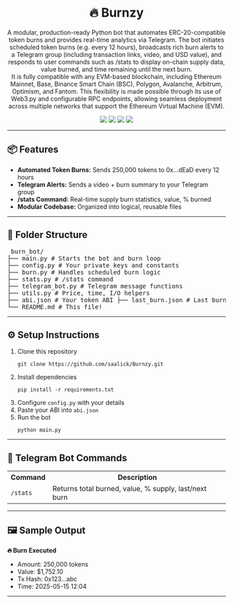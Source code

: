 <!-- HEADER --> <h1 align="center">🔥 Burnzy</h1> <p align="center"> A modular, production-ready Python bot that automates ERC-20-compatible token burns and provides real-time analytics via Telegram. The bot initiates scheduled token burns (e.g. every 12 hours), broadcasts rich burn alerts to a Telegram group (including transaction links, video, and USD value), and responds to user commands such as /stats to display on-chain supply data, value burned, and time remaining until the next burn. <br> It is fully compatible with any EVM-based blockchain, including Ethereum Mainnet, Base, Binance Smart Chain (BSC), Polygon, Avalanche, Arbitrum, Optimism, and Fantom. This flexibility is made possible through its use of Web3.py and configurable RPC endpoints, allowing seamless deployment across multiple networks that support the Ethereum Virtual Machine (EVM).</p> <p align="center"> <img src="https://img.shields.io/badge/Web3-Ethereum-purple"> <img src="https://img.shields.io/badge/Telegram-Bot-blue"> <img src="https://img.shields.io/badge/Python-3.9-blue"> <img src="https://img.shields.io/badge/License-MIT-green"> </p> <hr> <h2>📦 Features</h2> <ul> <li><b>Automated Token Burns:</b> Sends 250,000 tokens to 0x...dEaD every 12 hours</li> <li><b>Telegram Alerts:</b> Sends a video + burn summary to your Telegram group</li> <li><b>/stats Command:</b> Real-time supply burn statistics, value, % burned</li> <li><b>Modular Codebase:</b> Organized into logical, reusable files</li> </ul> <hr> <h2>🧰 Folder Structure</h2> <pre> burn_bot/<br>├── main.py # Starts the bot and burn loop<br>├── config.py # Your private keys and constants<br>├── burn.py # Handles scheduled burn logic<br>├── stats.py # /stats command<br>├── telegram_bot.py # Telegram message functions<br>├── utils.py # Price, time, I/O helpers<br>├── abi.json # Your token ABI ├── last_burn.json # Last burn time record<br>└── README.md # This file! </pre> <hr> <h2>⚙️ Setup Instructions</h2> <ol> <li>Clone this repository</li> <pre><code>git clone https://github.com/saalick/Burnzy.git</code></pre> <li>Install dependencies</li> <pre><code>pip install -r requirements.txt</code></pre> <li>Configure <code>config.py</code> with your details</li> <li>Paste your ABI into <code>abi.json</code></li> <li>Run the bot</li> <pre><code>python main.py</code></pre> </ol> <hr> <h2>💬 Telegram Bot Commands</h2> <table> <tr> <th>Command</th> <th>Description</th> </tr> <tr> <td><code>/stats</code></td> <td>Returns total burned, value, % supply, last/next burn</td> </tr> </table> <hr> <h2>🖼 Sample Output</h2> <p><b>🔥 Burn Executed</b></p> <ul> <li>Amount: 250,000 tokens</li> <li>Value: $1,752.10</li> <li>Tx Hash: 0x123...abc</li> <li>Time: 2025-05-15 12:04</li> </ul>  <hr> <h2></p>
